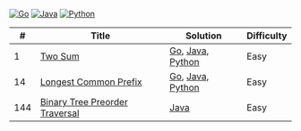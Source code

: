 [![Go](https://github.com/sougat818/leetcode/actions/workflows/go.yml/badge.svg)](https://github.com/sougat818/leetcode/actions/workflows/go.yml) [![Java](https://github.com/sougat818/leetcode/actions/workflows/java.yml/badge.svg)](https://github.com/sougat818/leetcode/actions/workflows/java.yml) [![Python](https://github.com/sougat818/leetcode/actions/workflows/python.yml/badge.svg)](https://github.com/sougat818/leetcode/actions/workflows/python.yml)


| #   | Title                                                                                           | Solution                                                                                                                                     | Difficulty |
|-----|-------------------------------------------------------------------------------------------------|----------------------------------------------------------------------------------------------------------------------------------------------| ---------- |
| 1   | [Two Sum](https://leetcode.com/problems/two-sum/)                                               | [Go](go/two-sum/two_sum.go), [Java](java/two-sum/src/main/java/TwoSum.java), [Python](python/two-sum/two_sum.py)                             |Easy|
| 14  | [Longest Common Prefix](https://leetcode.com/problems/longest-common-prefix/)                   | [Go](go/longest-common-prefix/longest_common_prefix.go), [Java](java/longest-common-prefix/src/main/java/LongestCommonPrefix.java), [Python](python/longest-common-prefix/longest_common_prefix.py) |Easy|
| 144 | [Binary Tree Preorder Traversal](https://leetcode.com/problems/binary-tree-preorder-traversal/) | [Java](java/binary-tree-preorder-traversal/src/main/java/BinaryTreePreorderTraversal.java)                                                   |Easy|

